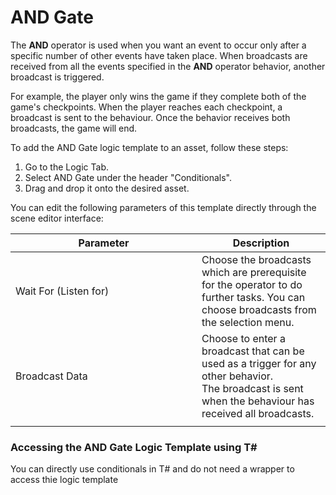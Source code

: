 # AND Gate

The **AND** operator is used when you want an event to occur only after a specific number of other events have taken place. When broadcasts are received from all the events specified in the **AND** operator behavior, another broadcast is triggered.

For example, the player only wins the game if they complete both of the game's checkpoints. When the player reaches each checkpoint, a broadcast is sent to the behaviour. Once the behavior receives both broadcasts, the game will end.

To add the AND Gate logic template to an asset, follow these steps:

1. Go to the Logic Tab.
2. Select AND Gate under the header "Conditionals".
3. Drag and drop it onto the desired asset.

You can edit the following parameters of this template directly through the scene editor interface:

<table><thead><tr><th width="282">Parameter</th><th>Description</th></tr></thead><tbody><tr><td>Wait For (Listen for)</td><td>Choose the broadcasts which are prerequisite for the operator to do further tasks. You can choose broadcasts from the selection menu. </td></tr><tr><td>Broadcast Data</td><td>Choose to enter a broadcast that can be used as a trigger for any other behavior. <br>The broadcast is sent when the behaviour has received all broadcasts.</td></tr><tr><td></td><td></td></tr></tbody></table>

### Accessing the AND Gate Logic Template using T\#

You can directly use conditionals in T# and do not need a wrapper to access thie logic template


